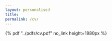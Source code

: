 ```yaml
---
layout: personalised
title: 
permalink: /cv/
---
```


<!-- You can view my CV as a PDF <a id="raw-url" href="https://drive.google.com/file/d/1eG_25bLcaEknXZbdYKxfP2DsnGoTmg4j/view?usp=sharing">here</a>. -->

 {% pdf "../pdfs/cv.pdf" no_link height=1880px %}

<!-- <object data="pdfs/cv.pdf" width="1000" height="1000" type='application/pdf'></object> -->
